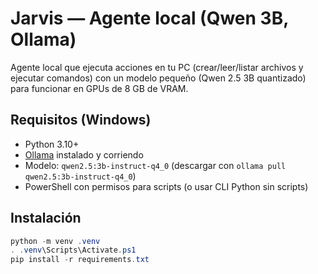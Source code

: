 # Jarvis — Agente local (Qwen 3B, Ollama)

Agente local que ejecuta acciones en tu PC (crear/leer/listar archivos y ejecutar comandos) con un modelo pequeño (Qwen 2.5 3B quantizado) para funcionar en GPUs de 8 GB de VRAM.

## Requisitos (Windows)
- Python 3.10+
- [Ollama](https://ollama.com/) instalado y corriendo
- Modelo: `qwen2.5:3b-instruct-q4_0` (descargar con `ollama pull qwen2.5:3b-instruct-q4_0`)
- PowerShell con permisos para scripts (o usar CLI Python sin scripts)

## Instalación
```powershell
python -m venv .venv
. .venv\Scripts\Activate.ps1
pip install -r requirements.txt
